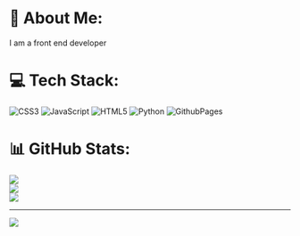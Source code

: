 # 💫 About Me:
I am a front end developer


# 💻 Tech Stack:
![CSS3](https://img.shields.io/badge/css3-%231572B6.svg?style=for-the-badge&logo=css3&logoColor=white) ![JavaScript](https://img.shields.io/badge/javascript-%23323330.svg?style=for-the-badge&logo=javascript&logoColor=%23F7DF1E) ![HTML5](https://img.shields.io/badge/html5-%23E34F26.svg?style=for-the-badge&logo=html5&logoColor=white) ![Python](https://img.shields.io/badge/python-3670A0?style=for-the-badge&logo=python&logoColor=ffdd54) ![GithubPages](https://img.shields.io/badge/github%20pages-121013?style=for-the-badge&logo=github&logoColor=white)
# 📊 GitHub Stats:
![](https://github-readme-stats.vercel.app/api?username=Nani&theme=dark&hide_border=false&include_all_commits=false&count_private=false)<br/>
![](https://github-readme-streak-stats.herokuapp.com/?user=Nani&theme=dark&hide_border=false)<br/>
![](https://github-readme-stats.vercel.app/api/top-langs/?username=Nani&theme=dark&hide_border=false&include_all_commits=false&count_private=false&layout=compact)

---
[![](https://visitcount.itsvg.in/api?id=Nani&icon=0&color=0)](https://visitcount.itsvg.in)

<!-- Proudly created with GPRM ( https://gprm.itsvg.in ) -->

